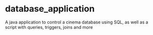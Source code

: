 # database_application
A java application to control a cinema database using SQL, as well as a script with queries, triggers, joins and more
